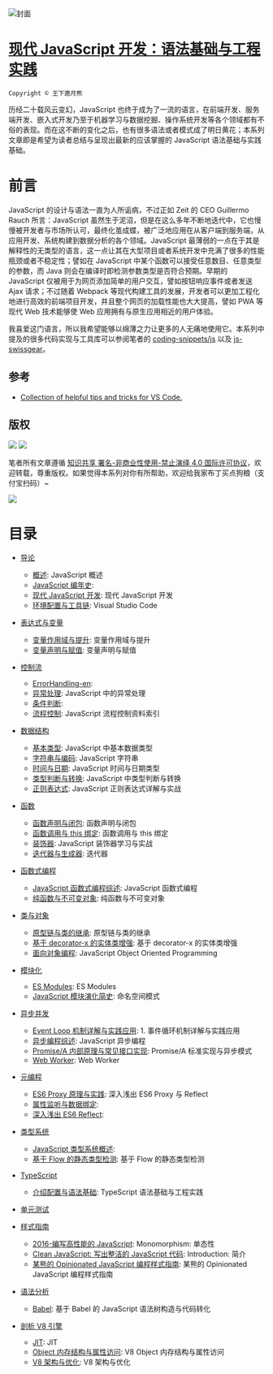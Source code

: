 ![封面](https://coding.net/u/hoteam/p/Cache/git/raw/master/2017/8/1/1-roedigbmFjRYkZobdZWuKg.jpeg)

# [现代 JavaScript 开发：语法基础与工程实践](https://parg.co/bxN)

`Copyright © 王下邀月熊`

历经二十载风云变幻，JavaScript 也终于成为了一流的语言，在前端开发、服务端开发、嵌入式开发乃至于机器学习与数据挖掘、操作系统开发等各个领域都有不俗的表现。而在这不断的变化之后，也有很多语法或者模式成了明日黄花；本系列文章即是希望为读者总结与呈现出最新的应该掌握的 JavaScript 语法基础与实践基础。

# 前言

JavaScript 的设计与语法一直为人所诟病，不过正如 Zeit 的 CEO Guillermo Rauch 所言：JavaScript 虽然生于泥沼，但是在这么多年不断地迭代中，它也慢慢被开发者与市场所认可，最终化茧成蝶，被广泛地应用在从客户端到服务端，从应用开发、系统构建到数据分析的各个领域。JavaScript 最薄弱的一点在于其是解释性的无类型的语言，这一点让其在大型项目或者系统开发中充满了很多的性能瓶颈或者不稳定性；譬如在 JavaScript 中某个函数可以接受任意数目、任意类型的参数，而 Java 则会在编译时即检测参数类型是否符合预期。早期的 JavaScript 仅被用于为网页添加简单的用户交互，譬如按钮响应事件或者发送 Ajax 请求；不过随着 Webpack 等现代构建工具的发展，开发者可以更加工程化地进行高效的前端项目开发，并且整个网页的加载性能也大大提高，譬如 PWA 等现代 Web 技术能够使 Web 应用拥有与原生应用相近的用户体验。

我喜爱这门语言，所以我希望能够以绵薄之力让更多的人无痛地使用它。本系列中提及的很多代码实现与工具库可以参阅笔者的 [coding-snippets/js](https://github.com/wxyyxc1992/coding-snippets) 以及 [js-swissgear](https://github.com/wxyyxc1992/coding-snippets/tree/master/js)。

## 参考

* [Collection of helpful tips and tricks for VS Code.](https://github.com/Microsoft/vscode-tips-and-tricks)

## 版权

![](https://parg.co/bDY) ![](https://parg.co/bDm)

笔者所有文章遵循 [知识共享 署名-非商业性使用-禁止演绎 4.0 国际许可协议](https://creativecommons.org/licenses/by-nc-nd/4.0/deed.zh)，欢迎转载，尊重版权。如果觉得本系列对你有所帮助，欢迎给我家布丁买点狗粮（支付宝扫码）~

![](https://github.com/wxyyxc1992/OSS/blob/master/2017/8/1/Buding.jpg?raw=true)

# 目录

* [导论](./导论/Index.md)

  * [概述](./导论/概述.md): JavaScript 概述
  * [JavaScript 编年史](./导论/JavaScript%20编年史.md):
  * [现代 JavaScript 开发](./导论/现代%20JavaScript%20开发.md): 现代 JavaScript 开发
  * [环境配置与工具链](./导论/环境配置与工具链.md): Visual Studio Code

* [表达式与变量](./表达式与变量/Index.md)

  * [变量作用域与提升](./表达式与变量/变量作用域与提升.md): 变量作用域与提升
  * [变量声明与赋值](./表达式与变量/变量声明与赋值.md): 变量声明与赋值

* [控制流](./控制流/Index.md)

  * [ErrorHandling-en](./控制流/ErrorHandling-en.md):
  * [异常处理](./控制流/异常处理.md): JavaScript 中的异常处理
  * [条件判断](./控制流/条件判断.md):
  * [流程控制](./控制流/流程控制.md): JavaScript 流程控制资料索引

* [数据结构](./数据结构/Index.md)

  * [基本类型](./数据结构/基本类型.md): JavaScript 中基本数据类型
  * [字符串与编码](./数据结构/字符串与编码.md): JavaScript 字符串
  * [时间与日期](./数据结构/时间与日期.md): JavaScript 时间与日期类型
  * [类型判断与转换](./数据结构/类型判断与转换.md): JavaScript 中类型判断与转换
  * [正则表达式](./数据结构/正则表达式.md): JavaScript 正则表达式详解与实战

* [函数](./函数/Index.md)

  * [函数声明与闭包](./函数/函数声明与闭包.md): 函数声明与闭包
  * [函数调用与 this 绑定](./函数/函数调用与%20this%20绑定.md): 函数调用与 this 绑定
  * [装饰器](./函数/装饰器.md): JavaScript 装饰器学习与实战
  * [迭代器与生成器](./函数/迭代器与生成器.md): 迭代器

* [函数式编程](./函数式编程/Index.md)

  * [JavaScript 函数式编程综述](./函数式编程/JavaScript%20函数式编程综述.md): JavaScript 函数式编程
  * [纯函数与不可变对象](./函数式编程/纯函数与不可变对象.md): 纯函数与不可变对象

* [类与对象](./类与对象/Index.md)

  * [原型链与类的继承](./类与对象/原型链与类的继承.md): 原型链与类的继承
  * [基于 decorator-x 的实体类增强](./类与对象/基于%20decorator-x%20的实体类增强.md): 基于 decorator-x 的实体类增强
  * [面向对象编程](./类与对象/面向对象编程.md): JavaScript Object Oriented Programming

* [模块化](./模块化/Index.md)

  * [ES Modules](./模块化/ES%20Modules.md): ES Modules
  * [JavaScript 模块演化简史](./模块化/JavaScript%20模块演化简史.md): 命名空间模式

* [异步并发](./异步并发/Index.md)

  * [Event Loop 机制详解与实践应用](./异步并发/Event%20Loop%20.md): 1. 事件循环机制详解与实践应用
  * [异步编程综述](./异步并发/异步编程综述.md): JavaScript 异步编程
  * [Promise/A 内部原理与常见接口实现](./异步并发/Promise.md): Promise/A 标准实现与异步模式
  * [Web Worker](./异步并发/Web%20Worker.md): Web Worker

* [元编程](./元编程/Index.md)

  * [ES6 Proxy 原理与实践](./元编程/ES6%20Proxy%20原理与实践.md): 深入浅出 ES6 Proxy 与 Reflect
  * [属性监听与数据绑定](./元编程/属性监听与数据绑定.md):
  * [深入浅出 ES6 Reflect](./元编程/深入浅出%20ES6%20Reflect.md):

* [类型系统](./类型系统/Index.md)

  * [JavaScript 类型系统概述](./类型系统/JavaScript%20类型系统概述.md):
  * [基于 Flow 的静态类型检测](./类型系统/基于%20Flow%20的静态类型检测.md): 基于 Flow 的静态类型检测

* [TypeScript](./TypeScript/Index.md)

  * [介绍配置与语法基础](./TypeScript/介绍配置与语法基础.md): TypeScript 语法基础与工程实践

* [单元测试](./单元测试/Index.md)

* [样式指南](./样式指南/Index.md)

  * [2016-编写高性能的 JavaScript](./样式指南/2016-编写高性能的%20JavaScript.md): Monomorphism: 单态性
  * [Clean JavaScript: 写出整洁的 JavaScript 代码](./样式指南/Clean%20JavaScript:%20写出整洁的%20JavaScript%20代码.md): Introduction: 简介
  * [某熊的 Opinionated JavaScript 编程样式指南](./样式指南/某熊的%20Opinionated%20JavaScript%20编程样式指南.md): 某熊的 Opinionated JavaScript 编程样式指南

* [语法分析](./语法分析/Index.md)

  * [Babel](./语法分析/Babel.md): 基于 Babel 的 JavaScript 语法树构造与代码转化

* [剖析 V8 引擎](./剖析%20V8%20引擎/Index.md)

  * [JIT](./剖析%20V8%20引擎/JIT.md): JIT
  * [Object 内存结构与属性访问](./剖析%20V8%20引擎/Object%20内存结构与属性访问.md): V8 Object 内存结构与属性访问
  * [V8 架构与优化](./剖析%20V8%20引擎/V8%20架构与优化.md): V8 架构与优化
